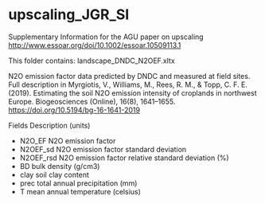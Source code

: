 # upscaling_JGR_SI
Supplementary Information for the AGU paper on upscaling
http://www.essoar.org/doi/10.1002/essoar.10509113.1

This folder contains:
landscape_DNDC_N2OEF.xltx 

N2O emission factor data predicted by DNDC and measured at field sites. 
Full description in Myrgiotis, V., Williams, M., Rees, R. M., & Topp, C. F. E. 
(2019). Estimating the soil N2O emission intensity of croplands in northwest 
Europe. Biogeosciences (Online), 16(8), 1641–1655. 
https://doi.org/10.5194/bg-16-1641-2019
	

Fields	Description (units)

- N2O_EF	N2O emission factor
- N2OEF_sd	N2O emission factor standard deviation
- N2OEF_rsd	N2O emission factor relative standard deviation (%)
- BD	bulk density (g/cm3)
- clay	soil clay content 
- prec	total annual precipitation (mm)
- T	mean annual temperature (celsius)
